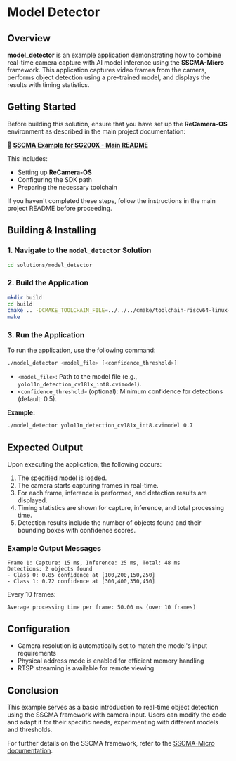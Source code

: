 # Model Detector

## Overview

**model_detector** is an example application demonstrating how to combine real-time camera capture with AI model inference using the **SSCMA-Micro** framework. This application captures video frames from the camera, performs object detection using a pre-trained model, and displays the results with timing statistics.

## Getting Started

Before building this solution, ensure that you have set up the **ReCamera-OS** environment as described in the main project documentation:

🔗 **[SSCMA Example for SG200X - Main README](../../README.md)**

This includes:

- Setting up **ReCamera-OS**
- Configuring the SDK path
- Preparing the necessary toolchain

If you haven't completed these steps, follow the instructions in the main project README before proceeding.

## Building & Installing

### 1. Navigate to the `model_detector` Solution

```bash
cd solutions/model_detector
```

### 2. Build the Application

```bash
mkdir build
cd build
cmake .. -DCMAKE_TOOLCHAIN_FILE=../../../cmake/toolchain-riscv64-linux-musl-x86_64.cmake
make
```

### 3. Run the Application

To run the application, use the following command:

```bash
./model_detector <model_file> [<confidence_threshold>]
```

- `<model_file>`: Path to the model file (e.g., `yolo11n_detection_cv181x_int8.cvimodel`).
- `<confidence_threshold>` (optional): Minimum confidence for detections (default: 0.5).

**Example:**

```bash
./model_detector yolo11n_detection_cv181x_int8.cvimodel 0.7
```

## Expected Output

Upon executing the application, the following occurs:

1. The specified model is loaded.
2. The camera starts capturing frames in real-time.
3. For each frame, inference is performed, and detection results are displayed.
4. Timing statistics are shown for capture, inference, and total processing time.
5. Detection results include the number of objects found and their bounding boxes with confidence scores.

### Example Output Messages

```
Frame 1: Capture: 15 ms, Inference: 25 ms, Total: 48 ms
Detections: 2 objects found
- Class 0: 0.85 confidence at [100,200,150,250]
- Class 1: 0.72 confidence at [300,400,350,450]
```

Every 10 frames:

```
Average processing time per frame: 50.00 ms (over 10 frames)
```

## Configuration

- Camera resolution is automatically set to match the model's input requirements
- Physical address mode is enabled for efficient memory handling
- RTSP streaming is available for remote viewing

## Conclusion

This example serves as a basic introduction to real-time object detection using the SSCMA framework with camera input. Users can modify the code and adapt it for their specific needs, experimenting with different models and thresholds.

For further details on the SSCMA framework, refer to the [SSCMA-Micro documentation](https://github.com/Seeed-Studio/SSCMA-Micro).
